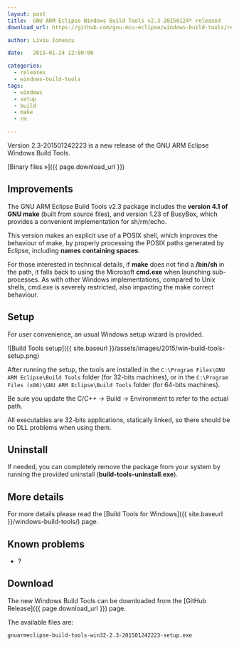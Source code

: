 ```yaml
---
layout: post
title:  GNU ARM Eclipse Windows Build Tools v2.3-20150124* released
download_url: https://github.com/gnu-mcu-eclipse/windows-build-tools/releases/tag/v2.3

author: Liviu Ionescu

date:   2015-01-24 12:00:00

categories:
  - releases
  - windows-build-tools
tags:
  - windows
  - setup
  - build
  - make
  - rm

---
```


Version 2.3-201501242223 is a new release of the GNU ARM Eclipse Windows Build Tools.

[Binary files »]({{ page.download_url }})

## Improvements

The GNU ARM Eclipse Build Tools v2.3 package includes the **version 4.1 of GNU make** (built from source files), and version 1.23 of BusyBox, which provides a convenient implementation for sh/rm/echo.

This version makes an explicit use of a POSIX shell, which improves the behaviour of make, by properly processing the POSIX paths generated by Eclipse, including **names containing spaces**.

For those interested in technical details, if **make** does not find a **/bin/sh** in the path, it falls back to using the Microsoft **cmd.exe** when launching sub-processes. As with other Windows implementations, compared to Unix shells, cmd.exe is severely restricted, also impacting the make correct behaviour.

## Setup

For user convenience, an usual Windows setup wizard is provided.

![Build Tools setup]({{ site.baseurl }}/assets/images/2015/win-build-tools-setup.png)

After running the setup, the tools are installed in the `C:\Program Files\GNU ARM Eclipse\Build Tools` folder (for 32-bits machines), or in the `C:\Program Files (x86)\GNU ARM Eclipse\Build Tools` folder (for 64-bits machines).

Be sure you update the C/C++ → Build → Environment to refer to the actual path.

All executables are 32-bits applications, statically linked, so there should be no DLL problems when using them.

## Uninstall

If needed, you can completely remove the package from your system by running the provided uninstall (**build-tools-uninstall.exe**).

## More details

For more details please read the [Build Tools for Windows]({{ site.baseurl }}/windows-build-tools/) page.


## Known problems

* ?

## Download

The new Windows Build Tools can be downloaded from the [GitHub Release]({{ page.download_url }}) page.

The available files are:

	gnuarmeclipse-build-tools-win32-2.3-201501242223-setup.exe
